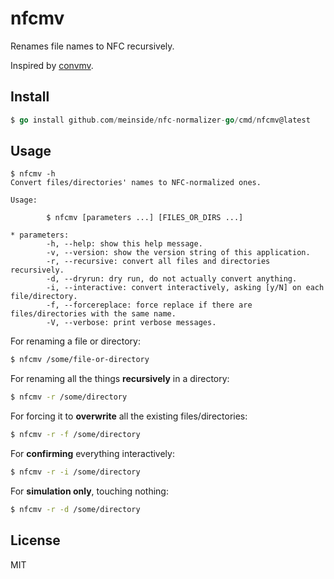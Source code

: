 # nfcmv

Renames file names to NFC recursively.

Inspired by [convmv](https://formulae.brew.sh/formula/convmv).

## Install

```go
$ go install github.com/meinside/nfc-normalizer-go/cmd/nfcmv@latest
```

## Usage

```
$ nfcmv -h
Convert files/directories' names to NFC-normalized ones.

Usage:

        $ nfcmv [parameters ...] [FILES_OR_DIRS ...]

* parameters:
        -h, --help: show this help message.
        -v, --version: show the version string of this application.
        -r, --recursive: convert all files and directories recursively.
        -d, --dryrun: dry run, do not actually convert anything.
        -i, --interactive: convert interactively, asking [y/N] on each file/directory.
        -f, --forcereplace: force replace if there are files/directories with the same name.
        -V, --verbose: print verbose messages.
```

For renaming a file or directory:

```bash
$ nfcmv /some/file-or-directory
```

For renaming all the things **recursively** in a directory:

```bash
$ nfcmv -r /some/directory
```

For forcing it to **overwrite** all the existing files/directories:

```bash
$ nfcmv -r -f /some/directory
```

For **confirming** everything interactively:

```bash
$ nfcmv -r -i /some/directory
```

For **simulation only**, touching nothing:

```bash
$ nfcmv -r -d /some/directory
```

## License

MIT

